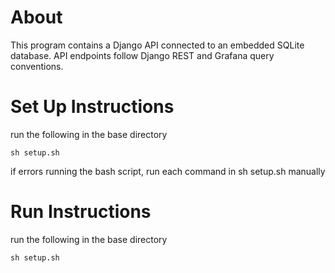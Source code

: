 # About
This program contains a Django API connected to an embedded SQLite database. API endpoints follow Django REST and Grafana query conventions. 
 
# Set Up Instructions
run the following in the base directory
```
sh setup.sh
```
if errors running the bash script, run each command in sh setup.sh manually 

# Run Instructions
run the following in the base directory
```
sh setup.sh
```
